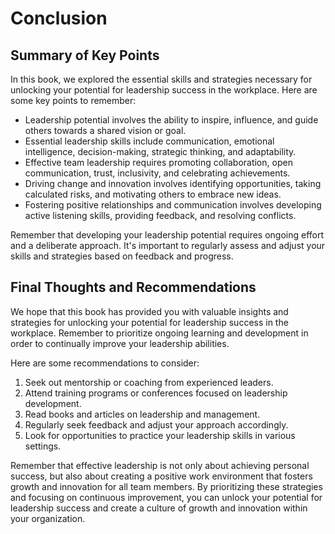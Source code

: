 # Conclusion

Summary of Key Points
---------------------

In this book, we explored the essential skills and strategies necessary for unlocking your potential for leadership success in the workplace. Here are some key points to remember:

* Leadership potential involves the ability to inspire, influence, and guide others towards a shared vision or goal.
* Essential leadership skills include communication, emotional intelligence, decision-making, strategic thinking, and adaptability.
* Effective team leadership requires promoting collaboration, open communication, trust, inclusivity, and celebrating achievements.
* Driving change and innovation involves identifying opportunities, taking calculated risks, and motivating others to embrace new ideas.
* Fostering positive relationships and communication involves developing active listening skills, providing feedback, and resolving conflicts.

Remember that developing your leadership potential requires ongoing effort and a deliberate approach. It's important to regularly assess and adjust your skills and strategies based on feedback and progress.

Final Thoughts and Recommendations
----------------------------------

We hope that this book has provided you with valuable insights and strategies for unlocking your potential for leadership success in the workplace. Remember to prioritize ongoing learning and development in order to continually improve your leadership abilities.

Here are some recommendations to consider:

1. Seek out mentorship or coaching from experienced leaders.
2. Attend training programs or conferences focused on leadership development.
3. Read books and articles on leadership and management.
4. Regularly seek feedback and adjust your approach accordingly.
5. Look for opportunities to practice your leadership skills in various settings.

Remember that effective leadership is not only about achieving personal success, but also about creating a positive work environment that fosters growth and innovation for all team members. By prioritizing these strategies and focusing on continuous improvement, you can unlock your potential for leadership success and create a culture of growth and innovation within your organization.
